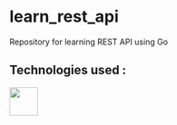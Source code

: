 # learn_rest_api
Repository for learning REST API using Go

## Technologies used :

<a href="https://echo.labstack.com"><img height="50" src="https://cdn.labstack.com/images/echo-logo.svg"></a>
